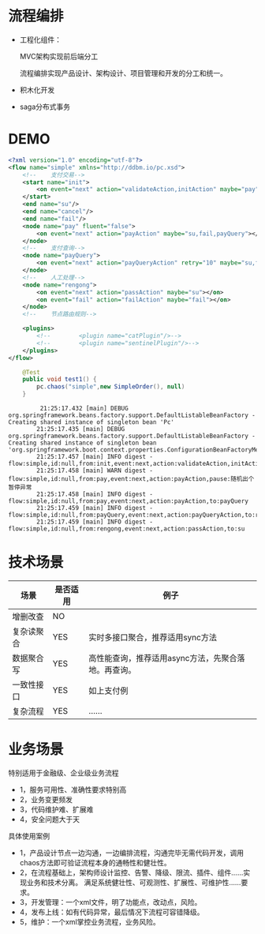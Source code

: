 # 流程编排
 - 工程化组件：
    
     MVC架构实现前后端分工
      
     流程编排实现产品设计、架构设计、项目管理和开发的分工和统一。
 - 积木化开发 
 - saga分布式事务
 

# DEMO
```xml
<?xml version="1.0" encoding="utf-8"?>
<flow name="simple" xmlns="http://ddbm.io/pc.xsd">
    <!--    支付交易-->
    <start name="init">
        <on event="next" action="validateAction,initAction" maybe="pay"></on>
    </start>
    <end name="su"/>
    <end name="cancel"/>
    <end name="fail"/>
    <node name="pay" fluent="false">
        <on event="next" action="payAction" maybe="su,fail,payQuery"></on>
    </node>
    <!--    支付查询-->
    <node name="payQuery">
        <on event="next" action="payQueryAction" retry="10" maybe="su,fail,rengong"></on>
    </node>
    <!--    人工处理-->
    <node name="rengong">
        <on event="next" action="passAction" maybe="su"></on>
        <on event="fail" action="failAction" maybe="fail"></on>
    </node>
    <!--    节点路由规则-->

    <plugins>
        <!--        <plugin name="catPlugin"/>-->
        <!--        <plugin name="sentinelPlugin"/>-->
    </plugins>
</flow>

```

```JAVA
    @Test
    public void test1() {
        pc.chaos("simple",new SimpleOrder(), null)
    }
```

```text
         21:25:17.432 [main] DEBUG org.springframework.beans.factory.support.DefaultListableBeanFactory - Creating shared instance of singleton bean 'Pc'
        21:25:17.435 [main] DEBUG org.springframework.beans.factory.support.DefaultListableBeanFactory - Creating shared instance of singleton bean 'org.springframework.boot.context.properties.ConfigurationBeanFactoryMetadata'
        21:25:17.457 [main] INFO digest - flow:simple,id:null,from:init,event:next,action:validateAction,initAction,to:pay
        21:25:17.458 [main] WARN digest - flow:simple,id:null,from:pay,event:next,action:payAction,pause:随机出个暂停异常
        21:25:17.458 [main] INFO digest - flow:simple,id:null,from:pay,event:next,action:payAction,to:payQuery
        21:25:17.459 [main] INFO digest - flow:simple,id:null,from:payQuery,event:next,action:payQueryAction,to:rengong
        21:25:17.459 [main] INFO digest - flow:simple,id:null,from:rengong,event:next,action:passAction,to:su
``` 


# 技术场景
|  场景   | 是否适用  |  例子  |
|  ----  | ----  | ----  |
| 增删改查  | NO | |
| 复杂读聚合  | YES | 实时多接口聚合，推荐适用sync方法 |
| 数据聚合写  | YES | 高性能查询，推荐适用async方法，先聚合落地。再查询。 |
| 一致性接口  | YES | 如上支付例 |
| 复杂流程  | YES | …… | 

# 业务场景
特别适用于金融级、企业级业务流程
 - 1，服务可用性、准确性要求特别高  
 - 2，业务变更频发 
 - 3，代码维护难、扩展难
 - 4，安全问题大于天

具体使用案例
 - 1，产品设计节点一边沟通，一边编排流程，沟通完毕无需代码开发，调用chaos方法即可验证流程本身的通畅性和健壮性。
 - 2，在流程基础上，架构师设计监控、告警、降级、限流、插件、组件……实现业务和技术分离。 满足系统健壮性、可观测性、扩展性、可维护性……要求。
 - 3，开发管理：一个xml文件，明了功能点，改动点，风险。
 - 4，发布上线：如有代码异常，最后情况下流程可容错降级。
 - 5，维护：一个xml掌控业务流程，业务风险。



 
 



